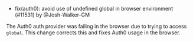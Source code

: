 - fix(auth0): avoid use of undefined global in browser environment (#11531) by @Josh-Walker-GM

The Auth0 auth provider was failing in the browser due to trying to access `global`. This change corrects this and fixes Auth0 usage in the browser.
